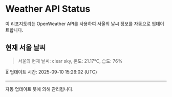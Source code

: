 
# Weather API Status

이 리포지토리는 OpenWeather API를 사용하여 서울의 날씨 정보를 자동으로 업데이트합니다.

## 현재 서울 날씨
> 서울의 현재 날씨: clear sky, 온도: 21.17°C, 습도: 76%

⏳ 업데이트 시간: 2025-09-10 15:26:02 (UTC)

---
자동 업데이트 봇에 의해 관리됩니다.
